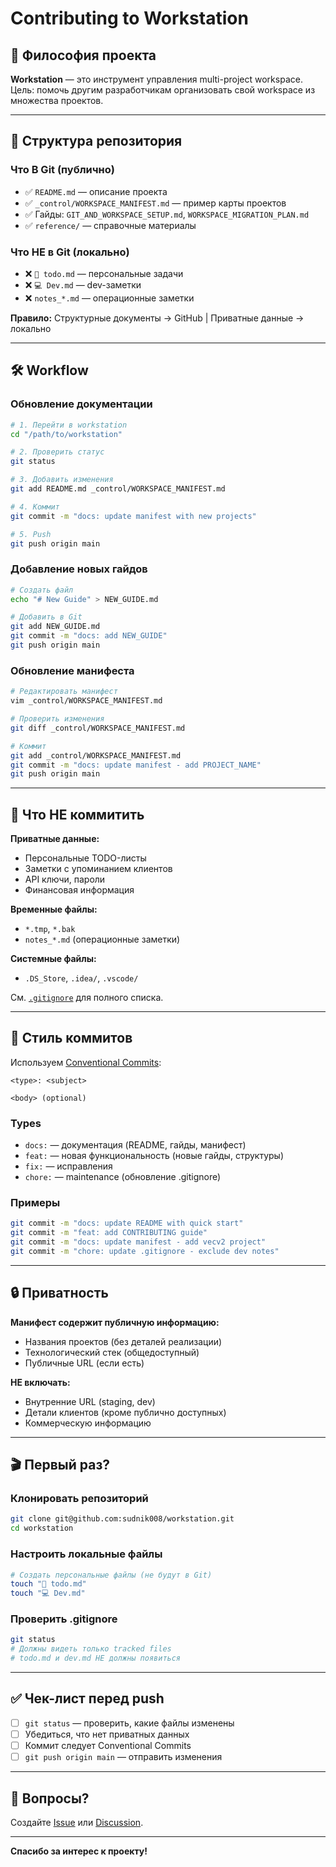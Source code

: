 # Contributing to Workstation

## 🎯 Философия проекта

**Workstation** — это инструмент управления multi-project workspace. Цель: помочь другим разработчикам организовать свой workspace из множества проектов.

---

## 📂 Структура репозитория

### Что В Git (публично)
- ✅ `README.md` — описание проекта
- ✅ `_control/WORKSPACE_MANIFEST.md` — пример карты проектов
- ✅ Гайды: `GIT_AND_WORKSPACE_SETUP.md`, `WORKSPACE_MIGRATION_PLAN.md`
- ✅ `reference/` — справочные материалы

### Что НЕ в Git (локально)
- ❌ `🚩 todo.md` — персональные задачи
- ❌ `💻 Dev.md` — dev-заметки
- ❌ `notes_*.md` — операционные заметки

**Правило:** Структурные документы → GitHub | Приватные данные → локально

---

## 🛠️ Workflow

### Обновление документации
```bash
# 1. Перейти в workstation
cd "/path/to/workstation"

# 2. Проверить статус
git status

# 3. Добавить изменения
git add README.md _control/WORKSPACE_MANIFEST.md

# 4. Коммит
git commit -m "docs: update manifest with new projects"

# 5. Push
git push origin main
```

### Добавление новых гайдов
```bash
# Создать файл
echo "# New Guide" > NEW_GUIDE.md

# Добавить в Git
git add NEW_GUIDE.md
git commit -m "docs: add NEW_GUIDE"
git push origin main
```

### Обновление манифеста
```bash
# Редактировать манифест
vim _control/WORKSPACE_MANIFEST.md

# Проверить изменения
git diff _control/WORKSPACE_MANIFEST.md

# Коммит
git add _control/WORKSPACE_MANIFEST.md
git commit -m "docs: update manifest - add PROJECT_NAME"
git push origin main
```

---

## 🚫 Что НЕ коммитить

**Приватные данные:**
- Персональные TODO-листы
- Заметки с упоминанием клиентов
- API ключи, пароли
- Финансовая информация

**Временные файлы:**
- `*.tmp`, `*.bak`
- `notes_*.md` (операционные заметки)

**Системные файлы:**
- `.DS_Store`, `.idea/`, `.vscode/`

См. [`.gitignore`](./.gitignore) для полного списка.

---

## 📝 Стиль коммитов

Используем [Conventional Commits](https://www.conventionalcommits.org/):

```
<type>: <subject>

<body> (optional)
```

### Types
- `docs:` — документация (README, гайды, манифест)
- `feat:` — новая функциональность (новые гайды, структуры)
- `fix:` — исправления
- `chore:` — maintenance (обновление .gitignore)

### Примеры
```bash
git commit -m "docs: update README with quick start"
git commit -m "feat: add CONTRIBUTING guide"
git commit -m "docs: update manifest - add vecv2 project"
git commit -m "chore: update .gitignore - exclude dev notes"
```

---

## 🔒 Приватность

**Манифест содержит публичную информацию:**
- Названия проектов (без деталей реализации)
- Технологический стек (общедоступный)
- Публичные URL (если есть)

**НЕ включать:**
- Внутренние URL (staging, dev)
- Детали клиентов (кроме публично доступных)
- Коммерческую информацию

---

## 🎬 Первый раз?

### Клонировать репозиторий
```bash
git clone git@github.com:sudnik008/workstation.git
cd workstation
```

### Настроить локальные файлы
```bash
# Создать персональные файлы (не будут в Git)
touch "🚩 todo.md"
touch "💻 Dev.md"
```

### Проверить .gitignore
```bash
git status
# Должны видеть только tracked files
# todo.md и dev.md НЕ должны появиться
```

---

## ✅ Чек-лист перед push

- [ ] `git status` — проверить, какие файлы изменены
- [ ] Убедиться, что нет приватных данных
- [ ] Коммит следует Conventional Commits
- [ ] `git push origin main` — отправить изменения

---

## 🤝 Вопросы?

Создайте [Issue](https://github.com/sudnik008/workstation/issues) или [Discussion](https://github.com/sudnik008/workstation/discussions).

---

**Спасибо за интерес к проекту!**


